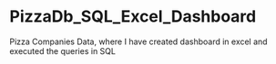 # PizzaDb_SQL_Excel_Dashboard
Pizza Companies Data, where I have created dashboard in excel and executed the queries in SQL 
